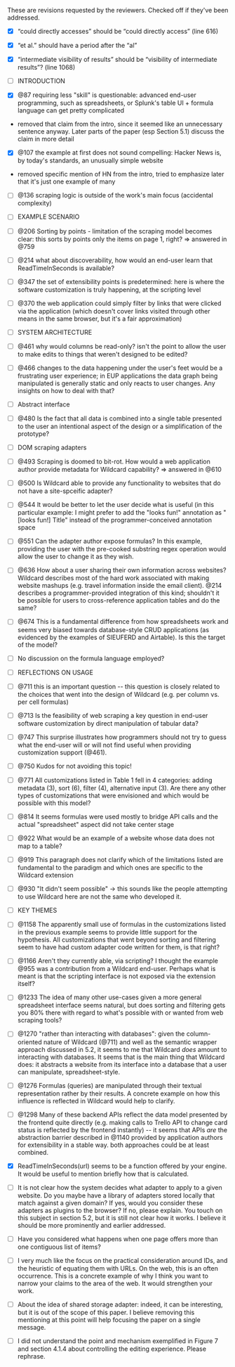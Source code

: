 These are revisions requested by the reviewers. Checked off if they've been addressed.

- [x]  “could directly accesses” should be “could directly access” (line 616)
- [x]  “et al.” should have a period after the “al”
- [x]  “intermediate visibility of results” should be “visibility of intermediate results”? (line 1068)


- [ ]  INTRODUCTION
- [x]  @87 requiring less "skill" is questionable: advanced end-user programming, such as spreadsheets, or Splunk's table UI + formula language can get pretty complicated
  - removed that claim from the intro, since it seemed like an unnecessary sentence anyway. Later parts of the paper (esp Section 5.1) discuss the claim in more detail
- [x]  @107 the example at first does not sound compelling: Hacker News is, by today's standards, an unusually simple website
  - removed specific mention of HN from the intro, tried to emphasize later that it's just one example of many
- [ ]  @136 scraping logic is outside of the work's main focus (accidental complexity)
- [ ]  EXAMPLE SCENARIO
- [ ]  @206 Sorting by points - limitation of the scraping model becomes clear: this sorts by points only the items on page 1, right? => answered in @759
- [ ]  @214 what about discoverability, how would an end-user learn that ReadTimeInSeconds is available?
- [ ]  @347 the set of extensibility points is predetermined: here is where the software customization is truly happening, at the scripting level
- [ ]  @370 the web application could simply filter by links that were clicked via the application (which doesn't cover links visited through other means in the same browser, but it's a fair approximation)
- [ ]  SYSTEM ARCHITECTURE
- [ ]  @461 why would columns be read-only? isn't the point to allow the user to make edits to things that weren't designed to be edited?
- [ ]  @466 changes to the data happening under the user's feet would be a frustrating user experience; in EUP applications the data graph being manipulated is generally static and only reacts to user changes. Any insights on how to deal with that?
- [ ]  Abstract interface
- [ ]  @480 Is the fact that all data is combined into a single table presented to the user an intentional aspect of the design or a simplification of the prototype?
- [ ]  DOM scraping adapters
- [ ]  @493 Scraping is doomed to bit-rot. How would a web application author provide metadata for Wildcard capability? => answered in @610
- [ ]  @500 Is Wildcard able to provide any functionality to websites that do not have a site-spceific adapter?
- [ ]  @544 It would be better to let the user decide what is useful (in this particular example: I might prefer to add the "looks fun!" annotation as "[looks fun!] Title" instead of the programmer-conceived annotation space
- [ ]  @551 Can the adapter author expose formulas? In this example, providing the user with the pre-cooked substring regex operation would allow the user to change it as they wish.
- [ ]  @636 How about a user sharing their own information across websites? Wildcard describes most of the hard work associated with making website mashups (e.g. travel information inside the email client). @214 describes a programmer-provided integration of this kind; shouldn't it be possible for users to cross-reference application tables and do the same?
- [ ]  @674 This is a fundamental difference from how spreadsheets work and seems very biased towards database-style CRUD applications (as evidenced by the examples of SIEUFERD and Airtable). Is this the target of the model?
- [ ]  No discussion on the formula language employed?
- [ ]  REFLECTIONS ON USAGE
- [ ]  @711 this is an important question -- this question is closely related to the choices that went into the design of Wildcard (e.g. per column vs. per cell formulas)
- [ ]  @713 Is the feasibility of web scraping a key question in end-user software customization by direct manipulation of tabular data?
- [ ]  @747 This surprise illustrates how programmers should not try to guess what the end-user will or will not find useful when providing customization support (@461).
- [ ]  @750 Kudos for not avoiding this topic!
- [ ]  @771 All customizations listed in Table 1 fell in 4 categories: adding metadata (3), sort (6), filter (4), alternative input (3). Are there any other types of customizations that were envisioned and which would be possible with this model?
- [ ]  @814 It seems formulas were used mostly to bridge API calls and the actual "spreadsheet" aspect did not take center stage
- [ ]  @922 What would be an example of a website whose data does not map to a table?
- [ ]  @919 This paragraph does not clarify which of the limitations listed are fundamental to the paradigm and which ones are specific to the Wildcard extension
- [ ]  @930 "It didn't seem possible" -> this sounds like the people attempting to use Wildcard here are not the same who developed it.
- [ ]  KEY THEMES
- [ ]  @1158 The apparently small use of formulas in the customizations listed in the previous example seems to provide little support for the hypothesis. All customizations that went beyond sorting and filtering seem to have had custom adapter code written for them, is that right?
- [ ]  @1166 Aren't they currently able, via scripting? I thought the example @955 was a contribution from a Wildcard end-user. Perhaps what is meant is that the scripting interface is not exposed via the extension itself?
- [ ]  @1233 The idea of many other use-cases given a more general spreadsheet interface seems natural, but does sorting and filtering gets you 80% there with regard to what's possible with or wanted from web scraping tools?
- [ ]  @1270 "rather than interacting with databases": given the column-oriented nature of Wildcard (@711) and well as the semantic wrapper approach discussed in 5.2, it seems to me that Wildcard *does* amount to interacting with databases. It seems that is the main thing that Wildcard does: it abstracts a website from its interface into a database that a user can manipulate, spreadsheet-style.
- [ ]  @1276 Formulas (queries) are manipulated through their textual representation rather by their results. A concrete example on how this influence is reflected in Wildcard would help to clarify.
- [ ]  @1298 Many of these backend APIs reflect the data model presented by the frontend quite directly (e.g. making calls to Trello API to change card status is reflected by the frontend instantly) -- it seems that APIs *are* the abstraction barrier described in @1140 provided by application authors for extensibility in a stable way. both approaches could be at least combined.


- [x]  ReadTimeInSeconds(url) seems to be a function offered by your engine. It would be useful to mention briefly how that is calculated.
- [ ]  It is not clear how the system decides what adapter to apply to a given website. Do you maybe have a library of adapters stored locally that match against a given domain? If yes, would you consider these adapters as plugins to the browser? If no, please explain. You touch on this subject in section 5.2, but it is still not clear how it works. I believe it should be more prominently and earlier addressed.
- [ ]  Have you considered what happens when one page offers more than one contiguous list of items?
- [ ]  I very much like the focus on the practical consideration around IDs, and the heuristic of equating them with URLs. On the web, this is an often occurrence. This is a concrete example of why I think you want to narrow your claims to the area of the web. It would strengthen your work.
- [ ]  About the idea of shared storage adapter: indeed, it can be interesting, but it is out of the scope of this paper. I believe removing this mentioning at this point will help focusing the paper on a single message.
- [ ]  I did not understand the point and mechanism exemplified in Figure 7 and section 4.1.4 about controlling the editing experience. Please rephrase.